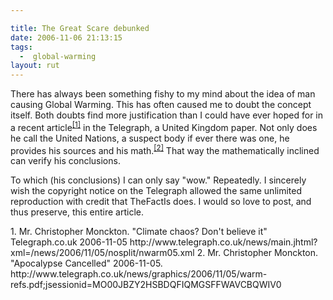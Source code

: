 ```yaml
---

title: The Great Scare debunked
date: 2006-11-06 21:13:15
tags:
  -  global-warming
layout: rut
---
```


There has always been something fishy to my mind about the idea of man causing Global Warming.  This has often caused me to doubt the concept itself.  Both doubts find more justification than I could have ever hoped for in a recent article<sup>[\[1\]][ref1]</sup> in the Telegraph, a United Kingdom paper.  Not only does he call the United Nations, a suspect body if ever there was one, he provides his sources and his math.<sup>[\[2\]][ref2]</sup>  That way the mathematically inclined can verify his conclusions.  

To which (his conclusions) I can only say "wow."  Repeatedly.  I sincerely wish the copyright notice on the Telegraph allowed the same unlimited reproduction with credit that TheFactIs does. I would so love to post, and thus preserve, this entire article. 

<div markdown="1" class="postrefs">
1. Mr. Christopher Monckton.  "Climate chaos? Don't believe it"  Telegraph.co.uk  2006-11-05  http://www.telegraph.co.uk/news/main.jhtml?xml=/news/2006/11/05/nosplit/nwarm05.xml
2. Mr. Christopher Monckton.  "Apocalypse Cancelled"  2006-11-05.  http://www.telegraph.co.uk/news/graphics/2006/11/05/warm-refs.pdf;jsessionid=MO00JBZY2HSBDQFIQMGSFFWAVCBQWIV0
</div>

[ref1]: http://www.telegraph.co.uk/news/main.jhtml?xml=/news/2006/11/05/nosplit/nwarm05.xml "Climate chaos? Don't believe it"
[ref2]: http://www.telegraph.co.uk/news/graphics/2006/11/05/warm-refs.pdf;jsessionid=MO00JBZY2HSBDQFIQMGSFFWAVCBQWIV0 "Apocalypse cancelled"

